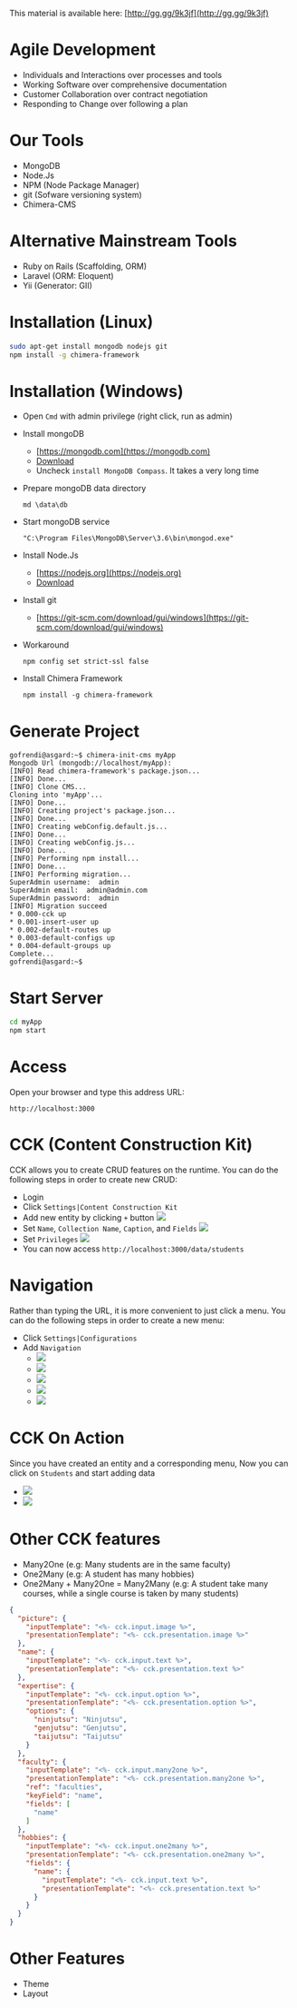 This material is available here: [http://gg.gg/9k3jf](http://gg.gg/9k3jf)

# Agile Development

* Individuals and Interactions over processes and tools
* Working Software over comprehensive documentation
* Customer Collaboration over contract negotiation
* Responding to Change over following a plan

# Our Tools

* MongoDB
* Node.Js
* NPM (Node Package Manager)
* git (Sofware versioning system)
* Chimera-CMS

# Alternative Mainstream Tools

* Ruby on Rails (Scaffolding, ORM)
* Laravel (ORM: Eloquent)
* Yii (Generator: GII)

# Installation (Linux)

```bash
sudo apt-get install mongodb nodejs git
npm install -g chimera-framework
```

# Installation (Windows)

* Open `Cmd` with admin privilege (right click, run as admin)

* Install mongoDB
  * [https://mongodb.com](https://mongodb.com)
  * [Download](https://www.mongodb.com/dr/fastdl.mongodb.org/win32/mongodb-win32-x86_64-2008plus-ssl-3.6.3-signed.msi/download)
  * Uncheck `install MongoDB Compass`. It takes a very long time
* Prepare mongoDB data directory
  ```
  md \data\db
  ```
* Start mongoDB service
  ```
  "C:\Program Files\MongoDB\Server\3.6\bin\mongod.exe"
  ```
* Install Node.Js
  * [https://nodejs.org](https://nodejs.org)
  * [Download](https://nodejs.org/dist/v9.6.1/node-v9.6.1-x64.msi)
* Install git
  * [https://git-scm.com/download/gui/windows](https://git-scm.com/download/gui/windows)
* Workaround
  ```
  npm config set strict-ssl false
  ```
* Install Chimera Framework
  ```
  npm install -g chimera-framework
  ```

# Generate Project

```
gofrendi@asgard:~$ chimera-init-cms myApp
Mongodb Url (mongodb://localhost/myApp): 
[INFO] Read chimera-framework's package.json...
[INFO] Done...
[INFO] Clone CMS...
Cloning into 'myApp'...
[INFO] Done...
[INFO] Creating project's package.json...
[INFO] Done...
[INFO] Creating webConfig.default.js...
[INFO] Done...
[INFO] Creating webConfig.js...
[INFO] Done...
[INFO] Performing npm install...
[INFO] Done...
[INFO] Performing migration...
SuperAdmin username:  admin
SuperAdmin email:  admin@admin.com
SuperAdmin password:  admin
[INFO] Migration succeed
* 0.000-cck up
* 0.001-insert-user up
* 0.002-default-routes up
* 0.003-default-configs up
* 0.004-default-groups up
Complete...
gofrendi@asgard:~$ 
```

# Start Server

```bash
cd myApp
npm start
```

# Access

Open your browser and type this address URL:

```
http://localhost:3000
```

# CCK (Content Construction Kit)

CCK allows you to create CRUD features on the runtime. You can do the following steps in order to create new CRUD:

* Login
* Click `Settings|Content Construction Kit`
* Add new entity by clicking `+` button
  ![](Selection_001.png)
* Set `Name`, `Collection Name`, `Caption`, and `Fields`
  ![](Selection_002.png)
* Set `Privileges`
  ![](Selection_003.png)
* You can now access `http://localhost:3000/data/students`

# Navigation

Rather than typing the URL, it is more convenient to just click a menu. You can do the following steps in order to create a new menu:

* Click `Settings|Configurations`
* Add `Navigation`
  * ![](Selection_004.png)
  * ![](Selection_005.png)
  * ![](Selection_006.png)
  * ![](Selection_007.png)
  * ![](Selection_008.png)

# CCK On Action

Since you have created an entity and a corresponding menu, Now you can click on `Students` and start adding data

* ![](Selection_009.png)
* ![](Selection_010.png)

# Other CCK features

* Many2One (e.g: Many students are in the same faculty)
* One2Many (e.g: A student has many hobbies)
* One2Many + Many2One = Many2Many (e.g: A student take many courses, while a single course is taken by many students)
```json
{
  "picture": {
    "inputTemplate": "<%- cck.input.image %>",
    "presentationTemplate": "<%- cck.presentation.image %>"
  },
  "name": {
    "inputTemplate": "<%- cck.input.text %>",
    "presentationTemplate": "<%- cck.presentation.text %>"
  },
  "expertise": {
    "inputTemplate": "<%- cck.input.option %>",
    "presentationTemplate": "<%- cck.presentation.option %>",
    "options": {
      "ninjutsu": "Ninjutsu",
      "genjutsu": "Genjutsu",
      "taijutsu": "Taijutsu"
    }
  },
  "faculty": {
    "inputTemplate": "<%- cck.input.many2one %>",
    "presentationTemplate": "<%- cck.presentation.many2one %>",
    "ref": "faculties",
    "keyField": "name",
    "fields": [
      "name"
    ]
  },
  "hobbies": {
    "inputTemplate": "<%- cck.input.one2many %>",
    "presentationTemplate": "<%- cck.presentation.one2many %>",
    "fields": {
      "name": {
        "inputTemplate": "<%- cck.input.text %>",
        "presentationTemplate": "<%- cck.presentation.text %>"
      }
    }
  }
}
```

# Other Features

* Theme
* Layout